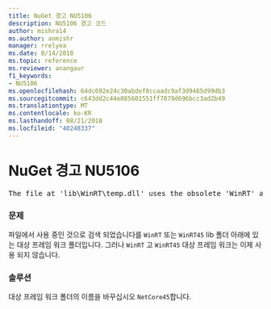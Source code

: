```yaml
---
title: NuGet 경고 NU5106
description: NU5106 경고 코드
author: mishra14
ms.author: anmishr
manager: rrelyea
ms.date: 8/14/2018
ms.topic: reference
ms.reviewer: anangaur
f1_keywords:
- NU5106
ms.openlocfilehash: 64dc692e24c30abdef8ccaadc9af3d9465d99db3
ms.sourcegitcommit: c643dd2c44e085601551ff7079d696bcc3ad2b49
ms.translationtype: MT
ms.contentlocale: ko-KR
ms.lasthandoff: 08/21/2018
ms.locfileid: "40248337"
---
```

# <a name="nuget-warning-nu5106"></a>NuGet 경고 NU5106
<pre>The file at 'lib\WinRT\temp.dll' uses the obsolete 'WinRT' as the framework folder. Replace 'WinRT' or 'WinRT45' with 'NetCore45'.</pre>

### <a name="issue"></a>문제

파일에서 사용 중인 것으로 검색 되었습니다를 `WinRT` 또는 `WinRT45` lib 폴더 아래에 있는 대상 프레임 워크 폴더입니다. 그러나 `WinRT` 고 `WinRT45` 대상 프레임 워크는 이제 사용 되지 않습니다.


### <a name="solution"></a>솔루션

대상 프레임 워크 폴더의 이름을 바꾸십시오 `NetCore45`합니다.

